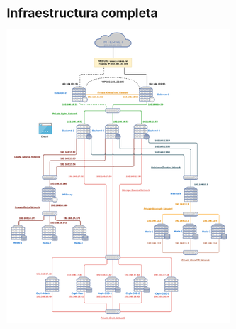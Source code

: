 # Infraestructura completa
![Diagrama completo de la inraestructura](Adjuntos/InfraestructuraBackground.png)


